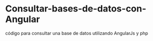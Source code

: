 # Consultar-bases-de-datos-con-Angular
código para consultar una base de datos utilizando AngularJs y php
